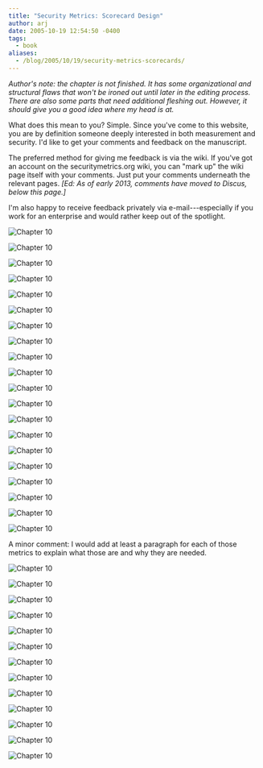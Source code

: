 ```yaml
---
title: "Security Metrics: Scorecard Design"
author: arj
date: 2005-10-19 12:54:50 -0400
tags:
  - book
aliases:
  - /blog/2005/10/19/security-metrics-scorecards/
---
```

_Author's note: the chapter is not finished. It has some organizational and structural flaws that won't be ironed out until later in the editing process. There are also some parts that need additional fleshing out. However, it should give you a good idea where my head is at._

What does this mean to you? Simple. Since you've come to this website, you are by definition someone deeply interested in both measurement and security. I'd like to get your comments and feedback on the manuscript.

The preferred method for giving me feedback is via the wiki. If you've got an account on the securitymetrics.org wiki, you can "mark up" the wiki page itself with your comments. Just put your comments underneath the relevant pages. _[Ed: As of early 2013, comments have moved to Discus, below this page.]_

I'm also happy to receive feedback privately via e-mail---especially if you work for an enterprise and would rather keep out of the spotlight.

![Chapter 10](/images/book-ch10/image-01.png)

![Chapter 10](/images/book-ch10/image-02.png)

![Chapter 10](/images/book-ch10/image-03.png)

![Chapter 10](/images/book-ch10/image-04.png)

![Chapter 10](/images/book-ch10/image-05.png)

![Chapter 10](/images/book-ch10/image-06.png)

![Chapter 10](/images/book-ch10/image-07.png)

![Chapter 10](/images/book-ch10/image-08.png)

![Chapter 10](/images/book-ch10/image-09.png)

![Chapter 10](/images/book-ch10/image-10.png)

![Chapter 10](/images/book-ch10/image-11.png)

![Chapter 10](/images/book-ch10/image-12.png)

![Chapter 10](/images/book-ch10/image-13.png)

![Chapter 10](/images/book-ch10/image-14.png)

![Chapter 10](/images/book-ch10/image-15.png)

![Chapter 10](/images/book-ch10/image-16.png)

![Chapter 10](/images/book-ch10/image-17.png)

![Chapter 10](/images/book-ch10/image-18.png)

![Chapter 10](/images/book-ch10/image-19.png)

![Chapter 10](/images/book-ch10/image-20.png)

A minor comment: I would add at least a paragraph for each of those metrics to explain what those are and why they are needed.

![Chapter 10](/images/book-ch10/image-21.png)

![Chapter 10](/images/book-ch10/image-22.png)

![Chapter 10](/images/book-ch10/image-23.png)

![Chapter 10](/images/book-ch10/image-24.png)

![Chapter 10](/images/book-ch10/image-25.png)

![Chapter 10](/images/book-ch10/image-26.png)

![Chapter 10](/images/book-ch10/image-27.png)

![Chapter 10](/images/book-ch10/image-28.png)

![Chapter 10](/images/book-ch10/image-29.png)

![Chapter 10](/images/book-ch10/image-30.png)

![Chapter 10](/images/book-ch10/image-31.png)

![Chapter 10](/images/book-ch10/image-32.png)

![Chapter 10](/images/book-ch10/image-33.png)
&nbsp;